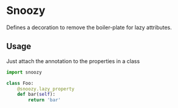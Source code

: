 # Snoozy
Defines a decoration to remove the boiler-plate for lazy attributes.

## Usage
Just attach the annotation to the properties in a class

```python
import snoozy

class Foo:
    @snoozy.lazy_property
    def bar(self):
        return 'bar'
```